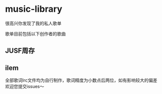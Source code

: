 # music-library

很高兴你发现了我的私人歌单

歌单目前包括以下创作者的歌曲

## JUSF周存

## ilem

全部歌词lrc文件均为自行制作，歌词精度为小数点后两位，如有影响较大的偏差欢迎您提交issues～